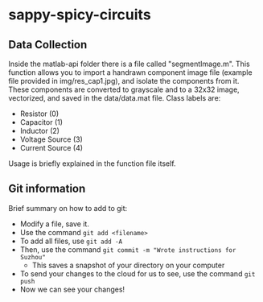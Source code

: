 # sappy-spicy-circuits

## Data Collection
Inside the matlab-api folder there is a file called "segmentImage.m". This function allows you to import a handrawn component image file (example file provided in img/res_cap1.jpg), and isolate the components from it. These components are converted to grayscale and to a 32x32 image, vectorized, and saved in the data/data.mat file. Class labels are:

- Resistor (0)
- Capacitor (1)
- Inductor (2)
- Voltage Source (3)
- Current Source (4)


Usage is briefly explained in the function file itself. 

## Git information
Brief summary on how to add to git:

- Modify a file, save it.
- Use the command `git add <filename>`
- To add all files, use `git add -A`
- Then, use the command `git commit -m "Wrote instructions for Suzhou"`
    - This saves a snapshot of your directory on your computer
- To send your changes to the cloud for us to see, use the command `git push`    
- Now we can see your changes!
